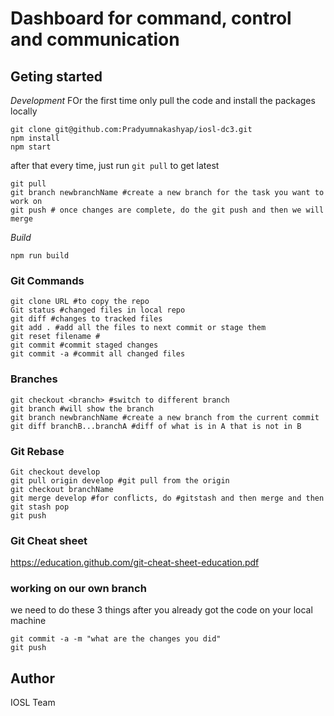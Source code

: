# Dashboard for command, control and communication


## Geting started
*Development*
FOr the first time only pull the code and install the packages locally
```
git clone git@github.com:Pradyumnakashyap/iosl-dc3.git
npm install
npm start
```
after that every time, just run `git pull` to get latest

```
git pull
git branch newbranchName #create a new branch for the task you want to work on 
git push # once changes are complete, do the git push and then we will merge
```
*Build*
```
npm run build
```

### Git Commands
```
git clone URL #to copy the repo
Git status #changed files in local repo
git diff #changes to tracked files
git add . #add all the files to next commit or stage them
git reset filename #
git commit #commit staged changes
git commit -a #commit all changed files
```
### Branches
```git branch -av #list all branches
git checkout <branch> #switch to different branch
git branch #will show the branch
git branch newbranchName #create a new branch from the current commit
git diff branchB...branchA #diff of what is in A that is not in B 
```

### Git Rebase
```
Git checkout develop
git pull origin develop #git pull from the origin
git checkout branchName
git merge develop #for conflicts, do #gitstash and then merge and then git stash pop
git push
```

### Git Cheat sheet
https://education.github.com/git-cheat-sheet-education.pdf

### working on our own branch
we need to do these 3 things after you already got the code on your local machine
```git pull
git commit -a -m "what are the changes you did"
git push
```

## Author
IOSL Team




